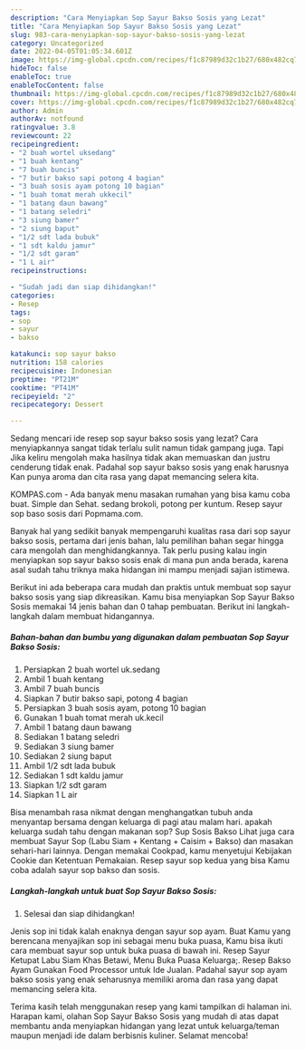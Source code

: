 ```yaml
---
description: "Cara Menyiapkan Sop Sayur Bakso Sosis yang Lezat"
title: "Cara Menyiapkan Sop Sayur Bakso Sosis yang Lezat"
slug: 983-cara-menyiapkan-sop-sayur-bakso-sosis-yang-lezat
category: Uncategorized
date: 2022-04-05T01:05:34.601Z
image: https://img-global.cpcdn.com/recipes/f1c87989d32c1b27/680x482cq70/sop-sayur-bakso-sosis-foto-resep-utama.jpg
hideToc: false
enableToc: true
enableTocContent: false
thumbnail: https://img-global.cpcdn.com/recipes/f1c87989d32c1b27/680x482cq70/sop-sayur-bakso-sosis-foto-resep-utama.jpg
cover: https://img-global.cpcdn.com/recipes/f1c87989d32c1b27/680x482cq70/sop-sayur-bakso-sosis-foto-resep-utama.jpg
author: Admin
authorAv: notfound
ratingvalue: 3.8
reviewcount: 22
recipeingredient:
- "2 buah wortel uksedang"
- "1 buah kentang"
- "7 buah buncis"
- "7 butir bakso sapi potong 4 bagian"
- "3 buah sosis ayam potong 10 bagian"
- "1 buah tomat merah ukkecil"
- "1 batang daun bawang"
- "1 batang seledri"
- "3 siung bamer"
- "2 siung baput"
- "1/2 sdt lada bubuk"
- "1 sdt kaldu jamur"
- "1/2 sdt garam"
- "1 L air"
recipeinstructions:

- "Sudah jadi dan siap dihidangkan!"
categories:
- Resep
tags:
- sop
- sayur
- bakso

katakunci: sop sayur bakso 
nutrition: 158 calories
recipecuisine: Indonesian
preptime: "PT21M"
cooktime: "PT41M"
recipeyield: "2"
recipecategory: Dessert

---
```



Sedang mencari ide resep sop sayur bakso sosis yang lezat? Cara menyiapkannya sangat tidak terlalu sulit namun tidak gampang juga. Tapi Jika keliru mengolah maka hasilnya tidak akan memuaskan dan justru cenderung tidak enak. Padahal sop sayur bakso sosis yang enak harusnya Kan punya aroma dan cita rasa yang dapat memancing selera kita.


KOMPAS.com - Ada banyak menu masakan rumahan yang bisa kamu coba buat. Simple dan Sehat. sedang brokoli, potong per kuntum. Resep sayur sop baso sosis dari Popmama.com.

Banyak hal yang sedikit banyak mempengaruhi kualitas rasa dari sop sayur bakso sosis, pertama dari jenis bahan, lalu pemilihan bahan segar hingga cara mengolah dan menghidangkannya. Tak perlu pusing kalau ingin menyiapkan sop sayur bakso sosis enak di mana pun anda berada, karena asal sudah tahu triknya maka hidangan ini mampu menjadi sajian istimewa.


Berikut ini ada beberapa cara mudah dan praktis untuk membuat sop sayur bakso sosis yang siap dikreasikan. Kamu bisa menyiapkan Sop Sayur Bakso Sosis memakai 14 jenis bahan dan 0 tahap pembuatan. Berikut ini langkah-langkah dalam membuat hidangannya.

<!--inarticleads1-->

##### Bahan-bahan dan bumbu yang digunakan dalam pembuatan Sop Sayur Bakso Sosis:

1. Persiapkan 2 buah wortel uk.sedang
1. Ambil 1 buah kentang
1. Ambil 7 buah buncis
1. Siapkan 7 butir bakso sapi, potong 4 bagian
1. Persiapkan 3 buah sosis ayam, potong 10 bagian
1. Gunakan 1 buah tomat merah uk.kecil
1. Ambil 1 batang daun bawang
1. Sediakan 1 batang seledri
1. Sediakan 3 siung bamer
1. Sediakan 2 siung baput
1. Ambil 1/2 sdt lada bubuk
1. Sediakan 1 sdt kaldu jamur
1. Siapkan 1/2 sdt garam
1. Siapkan 1 L air


Bisa menambah rasa nikmat dengan menghangatkan tubuh anda menyantap bersama dengan keluarga di pagi atau malam hari. apakah keluarga sudah tahu dengan makanan sop? Sup Sosis Bakso Lihat juga cara membuat Sayur Sop (Labu Siam + Kentang + Caisim + Bakso) dan masakan sehari-hari lainnya. Dengan memakai Cookpad, kamu menyetujui Kebijakan Cookie dan Ketentuan Pemakaian. Resep sayur sop kedua yang bisa Kamu coba adalah sayur sop bakso dan sosis. 

<!--inarticleads2-->

##### Langkah-langkah untuk buat Sop Sayur Bakso Sosis:


1. Selesai dan siap dihidangkan!

Jenis sop ini tidak kalah enaknya dengan sayur sop ayam. Buat Kamu yang berencana menyajikan sop ini sebagai menu buka puasa, Kamu bisa ikuti cara membuat sayur sop untuk buka puasa di bawah ini. Resep Sayur Ketupat Labu Siam Khas Betawi, Menu Buka Puasa Keluarga;. Resep Bakso Ayam Gunakan Food Processor untuk Ide Jualan. Padahal sayur sop ayam bakso sosis yang enak seharusnya memiliki aroma dan rasa yang dapat memancing selera kita. 

Terima kasih telah menggunakan resep yang kami tampilkan di halaman ini. Harapan kami, olahan Sop Sayur Bakso Sosis yang mudah di atas dapat membantu anda menyiapkan hidangan yang lezat untuk keluarga/teman maupun menjadi ide dalam berbisnis kuliner. Selamat mencoba!
